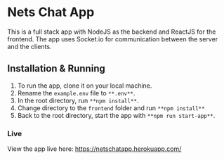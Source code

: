 # Nets Chat App
This is a full stack app with NodeJS as the backend and ReactJS for the frontend. The app uses Socket.io for communication between the server and the clients.
## Installation & Running
1. To run the app, clone it on your local machine.
2. Rename the `example.env` file to `**.env**`.
3. In the root directory, run `**npm install**`.
4. Change directory to the `frontend` folder and run `**npm install**`
5. Back to the root directory, start the app with `**npm run start-app**`.

### Live
View the app live here: https://netschatapp.herokuapp.com/